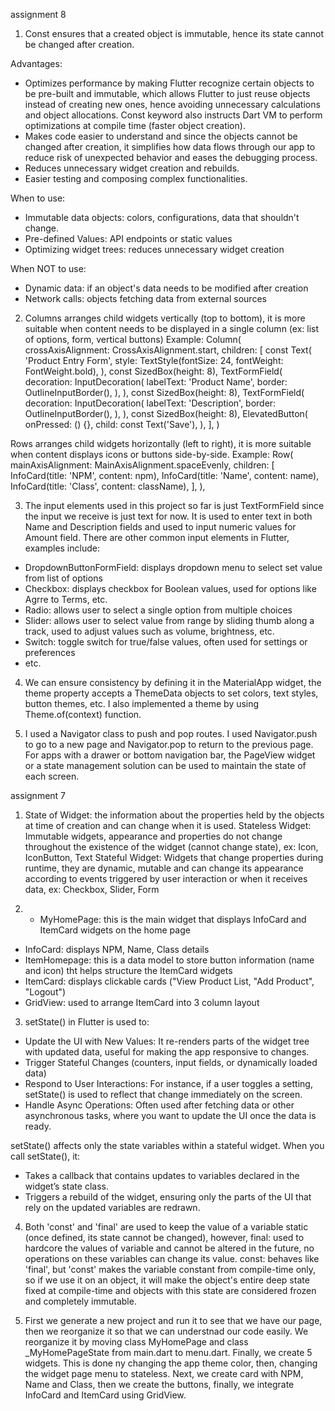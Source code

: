 assignment 8
1. Const ensures that a created object is immutable, hence its state cannot be changed after creation. 

Advantages:
- Optimizes performance by making Flutter recognize certain objects to be pre-built and immutable, which allows Flutter to just reuse objects instead of creating new ones, hence avoiding unnecessary calculations and object allocations. Const keyword also instructs Dart VM to perform optimizations at compile time (faster object creation).
- Makes code easier to understand and since the objects cannot be changed after creation, it simplifies how data flows through our app to reduce risk of unexpected behavior and eases the debugging process.
- Reduces unnecessary widget creation and rebuilds.
- Easier testing and composing complex functionalities.

When to use:
- Immutable data objects: colors, configurations, data that shouldn't change.
- Pre-defined Values: API endpoints or static values
- Optimizing widget trees: reduces unnecessary widget creation

When NOT to use:
- Dynamic data: if an object's data needs to be modified after creation
- Network calls: objects fetching data from external sources


2. Columns arranges child widgets vertically (top to bottom), it is more suitable when content needs to be displayed in a single column (ex: list of options, form, vertical buttons)
Example:
Column(
  crossAxisAlignment: CrossAxisAlignment.start,
  children: [
    const Text(
      'Product Entry Form',
      style: TextStyle(fontSize: 24, fontWeight: FontWeight.bold),
    ),
    const SizedBox(height: 8),
    TextFormField(
      decoration: InputDecoration(
        labelText: 'Product Name',
        border: OutlineInputBorder(),
      ),
    ),
    const SizedBox(height: 8),
    TextFormField(
      decoration: InputDecoration(
        labelText: 'Description',
        border: OutlineInputBorder(),
      ),
    ),
    const SizedBox(height: 8),
    ElevatedButton(
      onPressed: () {},
      child: const Text('Save'),
    ),
  ],
)

Rows arranges child widgets horizontally (left to right), it is more suitable when content displays icons or buttons side-by-side.
Example:
Row(
  mainAxisAlignment: MainAxisAlignment.spaceEvenly,
  children: [
    InfoCard(title: 'NPM', content: npm),
    InfoCard(title: 'Name', content: name),
    InfoCard(title: 'Class', content: className),
  ],
),

3. The input elements used in this project so far is just TextFormField since the input we receive is just text for now. It is used to enter text in both Name and Description fields and used to input numeric values for Amount field. There are other common input elements in Flutter, examples include:
- DropdownButtonFormField: displays dropdown menu to select set value from list of options
- Checkbox: displays checkbox for Boolean values, used for options like Agrre to Terms, etc.
- Radio: allows user to select a single option from multiple choices
- Slider: allows user to select value from range by sliding thumb along a track, used to adjust values such as volume, brightness, etc.
- Switch: toggle switch for true/false values, often used for settings or preferences
- etc.

4. We can ensure consistency by defining it in the MaterialApp widget, the theme property accepts a ThemeData objects to set colors, text styles, button themes, etc. I also implemented a theme by using Theme.of(context) function.

5. I used a Navigator class to push and pop routes. I used Navigator.push to go to a new page and Navigator.pop to return to the previous page. For apps with a drawer or bottom navigation bar, the PageView widget or a state management solution can be used to maintain the state of each screen.

assignment 7
1. State of Widget: the information about the properties held by the objects at time of creation and can change when it is used.
Stateless Widget: Immutable widgets, appearance and properties do not change throughout the existence of the widget (cannot change state), ex: Icon, IconButton, Text
Stateful Widget: Widgets that change properties during runtime, they are dynamic, mutable and can change its appearance according to events triggered by user interaction or when it receives data, ex: Checkbox, Slider, Form

2. - MyHomePage: this is the main widget that displays InfoCard and ItemCard widgets on the home page
- InfoCard: displays NPM, Name, Class details
- ItemHomepage: this is a data model to store button information (name and icon) tht helps structure the ItemCard widgets
- ItemCard: displays clickable cards ("View Product List, "Add Product", "Logout")
- GridView: used to arrange ItemCard into 3 column layout

3. setState() in Flutter is used to:
- Update the UI with New Values: It re-renders parts of the widget tree with updated data, useful for making the app responsive to changes.
- Trigger Stateful Changes (counters, input fields, or dynamically loaded data)
- Respond to User Interactions: For instance, if a user toggles a setting, setState() is used to reflect that change immediately on the screen.
- Handle Async Operations: Often used after fetching data or other asynchronous tasks, where you want to update the UI once the data is ready.

setState() affects only the state variables within a stateful widget. When you call setState(), it:
- Takes a callback that contains updates to variables declared in the widget’s state class.
- Triggers a rebuild of the widget, ensuring only the parts of the UI that rely on the updated variables are redrawn.

4. Both 'const' and 'final' are used to keep the value of a variable static (once defined, its state cannot be changed), however,
final: used to hardcore the values of variable and cannot be altered in the future, no operations on these variables can change its value.
const: behaves like 'final', but 'const' makes the variable constant from compile-time only, so if we use it on an object, it will make the object's entire deep state fixed at compile-time and objects with this state are considered frozen and completely immutable.

5. First we generate a new project and run it to see that we have our page, then we reorganize it so that we can understnad our code easily. We reorganize it by moving class MyHomePage and class _MyHomePageState from main.dart to menu.dart. Finally, we create 5 widgets. This is done ny changing the app theme color, then, changing the widget page menu to stateless. Next, we create card with NPM, Name and Class, then we create the buttons, finally, we integrate InfoCard and ItemCard using GridView.
